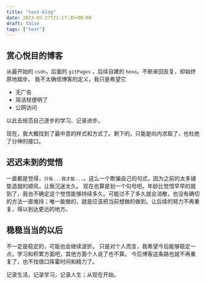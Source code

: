 ```yaml
---
title: "test-blog"
date: 2023-05-27T21:17:35+08:00
draft: false
tags: ["test"]
---
```


## 赏心悦目的博客

  从最开始的 `csdn`，后面的 `gitPages` ，后续自建的 `hexo`。不断来回反复，却始终原地踏步。
我不太确信博客的定义，我只是希望它
- 无广告
- 简洁轻便明了
- 公网访问

以此去规范自己逐步的学习、记录进步。

现在，我大概找到了最中意的样式和方式了。剩下的，只能是向内求取了，也杜绝了分神的接口。

## 迟迟未到的觉悟

一直都是觉得，`只有...我才能...`。这么一个欺骗自己的句式，因为之前的太多铺垫造就的顺风，让我沉迷太久。
现在也算是划一个句号吧。年龄比觉悟早早的就到了，我也不确定这个觉悟能够持续多久。可能过不了多久就会消散，也没有确切的方法一直维持；唯一能做的，就是应该把当前想做的做到，让后续的努力不再重复，得以到达更远的地方。

## 稳稳当当的以后

不一定是稳定的，可能也会继续波折。
只是对个人而言，我希望今后能够稳定一点。学习和积累方面吧，其他方面个人说了也不算。
今后博客这条路也就不再重复了，也不找借口挥霍时间和精力了。

记录生活，记录学习，记录人生；从现在开始。

